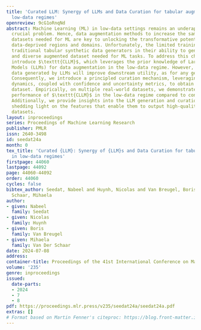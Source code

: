 ```yaml
---
title: 'Curated LLM: Synergy of LLMs and Data Curation for tabular augmentation in
  low-data regimes'
openreview: 9cG1oRnqNd
abstract: Machine Learning (ML) in low-data settings remains an underappreciated yet
  crucial problem. Hence, data augmentation methods to increase the sample size of
  datasets needed for ML are key to unlocking the transformative potential of ML in
  data-deprived regions and domains. Unfortunately, the limited training set constrains
  traditional tabular synthetic data generators in their ability to generate a large
  and diverse augmented dataset needed for ML tasks. To address this challenge, we
  introduce $\texttt{CLLM}$, which leverages the prior knowledge of Large Language
  Models (LLMs) for data augmentation in the low-data regime. However, not all the
  data generated by LLMs will improve downstream utility, as for any generative model.
  Consequently, we introduce a principled curation mechanism, leveraging learning
  dynamics, coupled with confidence and uncertainty metrics, to obtain a high-quality
  dataset. Empirically, on multiple real-world datasets, we demonstrate the superior
  performance of $\texttt{CLLM}$ in the low-data regime compared to conventional generators.
  Additionally, we provide insights into the LLM generation and curation mechanism,
  shedding light on the features that enable them to output high-quality augmented
  datasets.
layout: inproceedings
series: Proceedings of Machine Learning Research
publisher: PMLR
issn: 2640-3498
id: seedat24a
month: 0
tex_title: 'Curated {LLM}: Synergy of {LLM}s and Data Curation for tabular augmentation
  in low-data regimes'
firstpage: 44060
lastpage: 44092
page: 44060-44092
order: 44060
cycles: false
bibtex_author: Seedat, Nabeel and Huynh, Nicolas and Van Breugel, Boris and Van Der
  Schaar, Mihaela
author:
- given: Nabeel
  family: Seedat
- given: Nicolas
  family: Huynh
- given: Boris
  family: Van Breugel
- given: Mihaela
  family: Van Der Schaar
date: 2024-07-08
address:
container-title: Proceedings of the 41st International Conference on Machine Learning
volume: '235'
genre: inproceedings
issued:
  date-parts:
  - 2024
  - 7
  - 8
pdf: https://proceedings.mlr.press/v235/seedat24a/seedat24a.pdf
extras: []
# Format based on Martin Fenner's citeproc: https://blog.front-matter.io/posts/citeproc-yaml-for-bibliographies/
---
```

